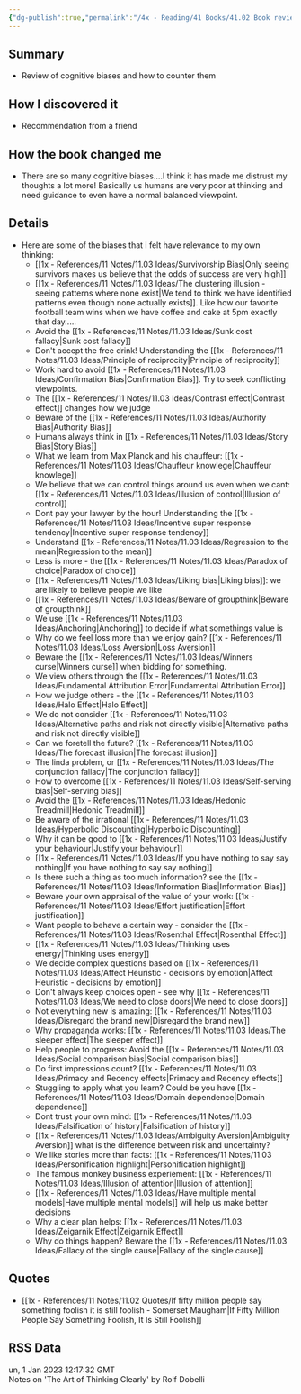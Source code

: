 ```yaml
---
{"dg-publish":true,"permalink":"/4x - Reading/41 Books/41.02 Book reviews/The Art of Thinking Clearly by Rolf Dobelli/","title":"The Art of Thinking Clearly by Rolf Dobelli","noteIcon":"","created":"2023-01-01T18:05:03.000+03:00","updated":"2024-02-14T20:17:40.532+03:00"}
---
```



## Summary
- Review of cognitive biases and how to counter them

## How I discovered it
- Recommendation from a friend

## How the book changed me
- There are so many cognitive biases....I think it has made me distrust my thoughts a lot more! Basically us humans are very poor at thinking and need guidance to even have a normal balanced viewpoint.

## Details
- Here are some of the biases that i felt have relevance to my own thinking:
	- [[1x - References/11 Notes/11.03 Ideas/Survivorship Bias\|Only seeing survivors makes us believe that the odds of success are very high]]
	- [[1x - References/11 Notes/11.03 Ideas/The clustering illusion - seeing patterns where none exist\|We tend to think we have identified patterns even though none actually exists]]. Like how our favorite football team wins when we have coffee and cake at 5pm exactly that day.....
	- Avoid the [[1x - References/11 Notes/11.03 Ideas/Sunk cost fallacy\|Sunk cost fallacy]]
	- Don't accept the free drink! Understanding the [[1x - References/11 Notes/11.03 Ideas/Principle of reciprocity\|Principle of reciprocity]]
	- Work hard to avoid [[1x - References/11 Notes/11.03 Ideas/Confirmation Bias\|Confirmation Bias]]. Try to seek conflicting viewpoints.
	- The [[1x - References/11 Notes/11.03 Ideas/Contrast effect\|Contrast effect]] changes how we judge
	- Beware of the [[1x - References/11 Notes/11.03 Ideas/Authority Bias\|Authority Bias]]
	- Humans always think in [[1x - References/11 Notes/11.03 Ideas/Story Bias\|Story Bias]]
	- What we learn from Max Planck and his chauffeur: [[1x - References/11 Notes/11.03 Ideas/Chauffeur knowlege\|Chauffeur knowlege]]
	- We believe that we can control things around us even when we cant: [[1x - References/11 Notes/11.03 Ideas/Illusion of control\|Illusion of control]]
	- Dont pay your lawyer by the hour! Understanding the [[1x - References/11 Notes/11.03 Ideas/Incentive super response tendency\|Incentive super response tendency]]
	- Understand [[1x - References/11 Notes/11.03 Ideas/Regression to the mean\|Regression to the mean]]
	- Less is more - the [[1x - References/11 Notes/11.03 Ideas/Paradox of choice\|Paradox of choice]]
	- [[1x - References/11 Notes/11.03 Ideas/Liking bias\|Liking bias]]: we are likely to believe people we like
	- [[1x - References/11 Notes/11.03 Ideas/Beware of groupthink\|Beware of groupthink]]
	- We use [[1x - References/11 Notes/11.03 Ideas/Anchoring\|Anchoring]] to decide if what somethings value is
	- Why do we feel loss more than we enjoy gain? [[1x - References/11 Notes/11.03 Ideas/Loss Aversion\|Loss Aversion]]
	- Beware the [[1x - References/11 Notes/11.03 Ideas/Winners curse\|Winners curse]] when bidding for something.
	- We view others through the [[1x - References/11 Notes/11.03 Ideas/Fundamental Attribution Error\|Fundamental Attribution Error]]
	- How we judge others - the [[1x - References/11 Notes/11.03 Ideas/Halo Effect\|Halo Effect]]
	- We do not consider [[1x - References/11 Notes/11.03 Ideas/Alternative paths and risk not directly visible\|Alternative paths and risk not directly visible]]
	- Can we foretell the future? [[1x - References/11 Notes/11.03 Ideas/The forecast illusion\|The forecast illusion]]
	- The linda problem, or [[1x - References/11 Notes/11.03 Ideas/The conjunction fallacy\|The conjunction fallacy]]
	- How to overcome [[1x - References/11 Notes/11.03 Ideas/Self-serving bias\|Self-serving bias]]
	- Avoid the [[1x - References/11 Notes/11.03 Ideas/Hedonic Treadmill\|Hedonic Treadmill]]
	- Be aware of the irrational [[1x - References/11 Notes/11.03 Ideas/Hyperbolic Discounting\|Hyperbolic Discounting]]
	- Why it can be good to [[1x - References/11 Notes/11.03 Ideas/Justify your behaviour\|Justify your behaviour]]
	- [[1x - References/11 Notes/11.03 Ideas/If you have nothing to say say nothing\|If you have nothing to say say nothing]]
	- Is there such a thing as too much information? see the [[1x - References/11 Notes/11.03 Ideas/Information Bias\|Information Bias]]
	- Beware your own appraisal of the value of your work: [[1x - References/11 Notes/11.03 Ideas/Effort justification\|Effort justification]]
	- Want people to behave a certain way - consider the [[1x - References/11 Notes/11.03 Ideas/Rosenthal Effect\|Rosenthal Effect]]
	- [[1x - References/11 Notes/11.03 Ideas/Thinking uses energy\|Thinking uses energy]]
	- We decide complex questions based on [[1x - References/11 Notes/11.03 Ideas/Affect Heuristic - decisions by emotion\|Affect Heuristic - decisions by emotion]]
	- Don't always keep choices open - see why [[1x - References/11 Notes/11.03 Ideas/We need to close doors\|We need to close doors]]
	- Not everything new is amazing: [[1x - References/11 Notes/11.03 Ideas/Disregard the brand new\|Disregard the brand new]]
	- Why propaganda works: [[1x - References/11 Notes/11.03 Ideas/The sleeper effect\|The sleeper effect]]
	- Help people to progress: Avoid the [[1x - References/11 Notes/11.03 Ideas/Social comparison bias\|Social comparison bias]]
	- Do first impressions count? [[1x - References/11 Notes/11.03 Ideas/Primacy and Recency effects\|Primacy and Recency effects]]
	- Stuggling to apply what you learn? Could be you have [[1x - References/11 Notes/11.03 Ideas/Domain dependence\|Domain dependence]]
	- Dont trust your own mind: [[1x - References/11 Notes/11.03 Ideas/Falsification of history\|Falsification of history]]
	- [[1x - References/11 Notes/11.03 Ideas/Ambiguity Aversion\|Ambiguity Aversion]] what is the difference between risk and uncertainty?
	- We like stories more than facts: [[1x - References/11 Notes/11.03 Ideas/Personification highlight\|Personification highlight]]
	- The famous monkey business experiement: [[1x - References/11 Notes/11.03 Ideas/Illusion of attention\|Illusion of attention]]
	- [[1x - References/11 Notes/11.03 Ideas/Have multiple mental models\|Have multiple mental models]] will help us make better decisions
	- Why a clear plan helps: [[1x - References/11 Notes/11.03 Ideas/Zeigarnik Effect\|Zeigarnik Effect]]
	-  Why do things happen? Beware the [[1x - References/11 Notes/11.03 Ideas/Fallacy of the single cause\|Fallacy of the single cause]]


## Quotes
- [[1x - References/11 Notes/11.02 Quotes/If fifty million people say something foolish it is still foolish - Somerset Maugham\|If Fifty Million People Say Something Foolish, It Is Still Foolish]]

## RSS Data
<div class='date'>un, 1 Jan 2023 12:17:32 GMT</div>
<div class='description'>Notes on 'The Art of Thinking Clearly' by Rolf Dobelli</div>